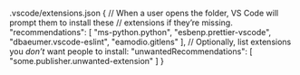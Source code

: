 .vscode/extensions.json
{
  // When a user opens the folder, VS Code will prompt them to install these
  // extensions if they’re missing.
  "recommendations": [
    "ms-python.python",
    "esbenp.prettier-vscode",
    "dbaeumer.vscode-eslint",
    "eamodio.gitlens"
  ],
  // Optionally, list extensions you *don’t* want people to install:
  "unwantedRecommendations": [
    "some.publisher.unwanted-extension"
  ]
}

